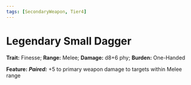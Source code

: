 ```yaml
---
tags: [SecondaryWeapon, Tier4]
---
```

# Legendary Small Dagger

**Trait:** Finesse; **Range:** Melee; **Damage:** d8+6 phy; **Burden:** One-Handed

**Feature:** ***Paired:*** +5 to primary weapon damage to targets within Melee range
